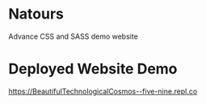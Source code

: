 # Natours
Advance CSS and SASS demo website

# Deployed Website Demo
https://BeautifulTechnologicalCosmos--five-nine.repl.co
